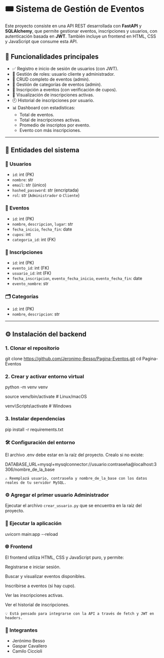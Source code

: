 ﻿# 🎟️ Sistema de Gestión de Eventos

Este proyecto consiste en una API REST desarrollada con **FastAPI** y **SQLAlchemy**, que permite gestionar eventos, inscripciones y usuarios, con autenticación basada en **JWT**. También incluye un frontend en HTML, CSS y JavaScript que consume esta API.

## 📌 Funcionalidades principales

- ✅ Registro e inicio de sesión de usuarios (con JWT).
- 🔐 Gestión de roles: usuario cliente y administrador.
- 📅 CRUD completo de eventos (admin).
- 📂 Gestión de categorías de eventos (admin).
- 📝 Inscripción a eventos (con verificación de cupos).
- 📄 Visualización de inscripciones activas.
- 🕘 Historial de inscripciones por usuario.
- 📊 Dashboard con estadísticas:
  - Total de eventos.
  - Total de inscripciones activas.
  - Promedio de inscriptos por evento.
  - Evento con más inscripciones.

---

## 🧱 Entidades del sistema

### 👤 Usuarios

- `id`: int (PK)
- `nombre`: str
- `email`: str (único)
- `hashed_password`: str (encriptada)
- `rol`: str (`Administrador` o `Cliente`)

### 📅 Eventos

- `id`: int (PK)
- `nombre`, `descripcion`, `lugar`: str
- `fecha_inicio`, `fecha_fin`: date
- `cupos`: int
- `categoria_id`: int (FK)

### 📝 Inscripciones

- `id`: int (PK)
- `evento_id`: int (FK)
- `usuario_id`: int (FK)
- `fecha_inscripcion`, `evento_fecha_inicio`, `evento_fecha_fin`: date
- `evento_nombre`: str

### 🗂️ Categorías

- `id`: int (PK)
- `nombre`, `descripcion`: str

---

## ⚙️ Instalación del backend

### 1. Clonar el repositorio

git clone https://github.com/Jeronimo-Besso/Pagina-Eventos.git
cd Pagina-Eventos

### 2. Crear y activar entorno virtual

python -m venv venv

source venv/bin/activate    # Linux/macOS

venv\Scripts\activate    # Windows

### 3. Instalar dependencias

pip install -r requirements.txt

### 🛠️ Configuración del entorno

El archivo .env debe estar en la raíz del proyecto. Crealo si no existe:

DATABASE_URL=mysql+mysqlconnector://usuario:contraseña@localhost:3306/nombre_de_la_base

`⚠️ Reemplazá usuario, contraseña y nombre_de_la_base con los datos reales de tu servidor MySQL.`

### ⚙️ Agregar el primer usuario Administrador

Ejecutar el archivo `crear_usuario.py` que se encuentra en la raíz del proyecto.

### 🚀 Ejecutar la aplicación

uvicorn main:app --reload

### 🌐 Frontend

El frontend utiliza HTML, CSS y JavaScript puro, y permite:

Registrarse e iniciar sesión.

Buscar y visualizar eventos disponibles.

Inscribirse a eventos (si hay cupo).

Ver las inscripciones activas.

Ver el historial de inscripciones.

`💡 Está pensado para integrarse con la API a través de fetch y JWT en headers.`

### 👥 Integrantes

- Jerónimo Besso
- Gaspar Cavallero
- Camilo Ciccioli
